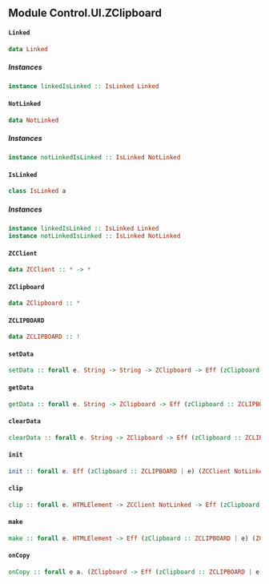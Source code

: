 ## Module Control.UI.ZClipboard

#### `Linked`

``` purescript
data Linked
```

##### Instances
``` purescript
instance linkedIsLinked :: IsLinked Linked
```

#### `NotLinked`

``` purescript
data NotLinked
```

##### Instances
``` purescript
instance notLinkedIsLinked :: IsLinked NotLinked
```

#### `IsLinked`

``` purescript
class IsLinked a
```

##### Instances
``` purescript
instance linkedIsLinked :: IsLinked Linked
instance notLinkedIsLinked :: IsLinked NotLinked
```

#### `ZCClient`

``` purescript
data ZCClient :: * -> *
```

#### `ZClipboard`

``` purescript
data ZClipboard :: *
```

#### `ZCLIPBOARD`

``` purescript
data ZCLIPBOARD :: !
```

#### `setData`

``` purescript
setData :: forall e. String -> String -> ZClipboard -> Eff (zClipboard :: ZCLIPBOARD | e) ZClipboard
```

#### `getData`

``` purescript
getData :: forall e. String -> ZClipboard -> Eff (zClipboard :: ZCLIPBOARD | e) String
```

#### `clearData`

``` purescript
clearData :: forall e. String -> ZClipboard -> Eff (zClipboard :: ZCLIPBOARD | e) Unit
```

#### `init`

``` purescript
init :: forall e. Eff (zClipboard :: ZCLIPBOARD | e) (ZCClient NotLinked)
```

#### `clip`

``` purescript
clip :: forall e. HTMLElement -> ZCClient NotLinked -> Eff (zClipboard :: ZCLIPBOARD | e) (ZCClient Linked)
```

#### `make`

``` purescript
make :: forall e. HTMLElement -> Eff (zClipboard :: ZCLIPBOARD | e) (ZCClient Linked)
```

#### `onCopy`

``` purescript
onCopy :: forall e a. (ZClipboard -> Eff (zClipboard :: ZCLIPBOARD | e) a) -> ZCClient Linked -> Eff (zClipboard :: ZCLIPBOARD | e) (ZCClient Linked)
```


